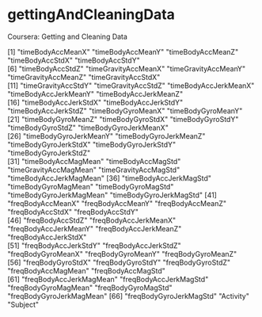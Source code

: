 # gettingAndCleaningData
Coursera: Getting and Cleaning Data


[1] "timeBodyAccMeanX"        "timeBodyAccMeanY"        "timeBodyAccMeanZ"        "timeBodyAccStdX"         "timeBodyAccStdY"        
[6] "timeBodyAccStdZ"         "timeGravityAccMeanX"     "timeGravityAccMeanY"     "timeGravityAccMeanZ"     "timeGravityAccStdX"     
[11] "timeGravityAccStdY"      "timeGravityAccStdZ"      "timeBodyAccJerkMeanX"    "timeBodyAccJerkMeanY"    "timeBodyAccJerkMeanZ"   
[16] "timeBodyAccJerkStdX"     "timeBodyAccJerkStdY"     "timeBodyAccJerkStdZ"     "timeBodyGyroMeanX"       "timeBodyGyroMeanY"      
[21] "timeBodyGyroMeanZ"       "timeBodyGyroStdX"        "timeBodyGyroStdY"        "timeBodyGyroStdZ"        "timeBodyGyroJerkMeanX"  
[26] "timeBodyGyroJerkMeanY"   "timeBodyGyroJerkMeanZ"   "timeBodyGyroJerkStdX"    "timeBodyGyroJerkStdY"    "timeBodyGyroJerkStdZ"   
[31] "timeBodyAccMagMean"      "timeBodyAccMagStd"       "timeGravityAccMagMean"   "timeGravityAccMagStd"    "timeBodyAccJerkMagMean" 
[36] "timeBodyAccJerkMagStd"   "timeBodyGyroMagMean"     "timeBodyGyroMagStd"      "timeBodyGyroJerkMagMean" "timeBodyGyroJerkMagStd" 
[41] "freqBodyAccMeanX"        "freqBodyAccMeanY"        "freqBodyAccMeanZ"        "freqBodyAccStdX"         "freqBodyAccStdY"        
[46] "freqBodyAccStdZ"         "freqBodyAccJerkMeanX"    "freqBodyAccJerkMeanY"    "freqBodyAccJerkMeanZ"    "freqBodyAccJerkStdX"    
[51] "freqBodyAccJerkStdY"     "freqBodyAccJerkStdZ"     "freqBodyGyroMeanX"       "freqBodyGyroMeanY"       "freqBodyGyroMeanZ"      
[56] "freqBodyGyroStdX"        "freqBodyGyroStdY"        "freqBodyGyroStdZ"        "freqBodyAccMagMean"      "freqBodyAccMagStd"      
[61] "freqBodyAccJerkMagMean"  "freqBodyAccJerkMagStd"   "freqBodyGyroMagMean"     "freqBodyGyroMagStd"      "freqBodyGyroJerkMagMean"
[66] "freqBodyGyroJerkMagStd"  "Activity"                "Subject"         
